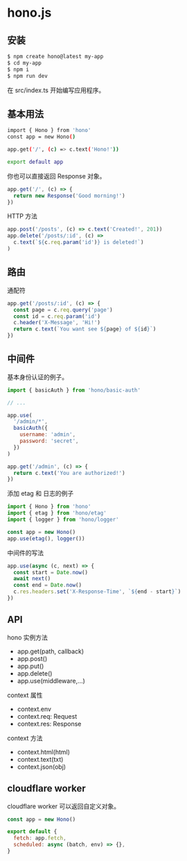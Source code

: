 # hono.js

## 安装

```bash
$ npm create hono@latest my-app
$ cd my-app
$ npm i
$ npm run dev
```

在 src/index.ts 开始编写应用程序。

## 基本用法

```bash
import { Hono } from 'hono'
const app = new Hono()

app.get('/', (c) => c.text('Hono!'))

export default app
```

你也可以直接返回 Response 对象。

```javascript
app.get('/', (c) => {
  return new Response('Good morning!')
})
```

HTTP 方法

```javascript
app.post('/posts', (c) => c.text('Created!', 201))
app.delete('/posts/:id', (c) =>
  c.text(`${c.req.param('id')} is deleted!`)
)
```

## 路由

通配符

```javascript
app.get('/posts/:id', (c) => {
  const page = c.req.query('page')
  const id = c.req.param('id')
  c.header('X-Message', 'Hi!')
  return c.text(`You want see ${page} of ${id}`)
})
```

## 中间件

基本身份认证的例子。

```javascript
import { basicAuth } from 'hono/basic-auth'

// ...

app.use(
  '/admin/*',
  basicAuth({
    username: 'admin',
    password: 'secret',
  })
)

app.get('/admin', (c) => {
  return c.text('You are authorized!')
})
```

添加 etag 和 日志的例子

```javascript
import { Hono } from 'hono'
import { etag } from 'hono/etag'
import { logger } from 'hono/logger'

const app = new Hono()
app.use(etag(), logger())
```

中间件的写法

```javascript
app.use(async (c, next) => {
  const start = Date.now()
  await next()
  const end = Date.now()
  c.res.headers.set('X-Response-Time', `${end - start}`)
})
```

## API

hono 实例方法

- app.get(path, callback)
- app.post()
- app.put()
- app.delete()
- app.use(middleware,...)

context 属性

- context.env
- context.req: Request
- context.res: Response

context 方法

- context.html(html)
- context.text(txt)
- context.json(obj)

## cloudflare worker

cloudflare worker 可以返回自定义对象。

```javascript
const app = new Hono()

export default {
  fetch: app.fetch,
  scheduled: async (batch, env) => {},
}
```


